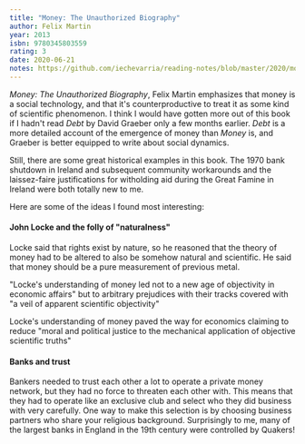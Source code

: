 ```yaml
---
title: "Money: The Unauthorized Biography"
author: Felix Martin
year: 2013
isbn: 9780345803559
rating: 3
date: 2020-06-21
notes: https://github.com/iechevarria/reading-notes/blob/master/2020/money-martin-2013.md
---
```


_Money: The Unauthorized Biography_, Felix Martin emphasizes that money is a social technology, and that it's counterproductive to treat it as some kind of scientific phenomenon. I think I would have gotten more out of this book if I hadn't read _Debt_ by David Graeber only a few months earlier. _Debt_ is a more detailed account of the emergence of money than _Money_ is, and Graeber is better equipped to write about social dynamics.

Still, there are some great historical examples in this book. The 1970 bank shutdown in Ireland and subsequent community workarounds and the laissez-faire justifications for witholding aid during the Great Famine in Ireland were both totally new to me.

Here are some of the ideas I found most interesting:

#### John Locke and the folly of "naturalness"

Locke said that rights exist by nature, so he reasoned that the theory of money had to be altered to also be somehow natural and scientific. He said that money should be a pure measurement of previous metal.

"Locke's understanding of money led not to a new age of objectivity in economic affairs" but to arbitrary prejudices with their tracks covered with "a veil of apparent scientific objectivity"

Locke's understanding of money paved the way for economics claiming to reduce "moral and political justice to the mechanical application of objective scientific truths"

#### Banks and trust

Bankers needed to trust each other a lot to operate a private money network, but they had no force to threaten each other with. This means that they had to operate like an exclusive club and select who they did business with very carefully. One way to make this selection is by choosing business partners who share your religious background. Surprisingly to me, many of the largest banks in England in the 19th century were controlled by Quakers!
